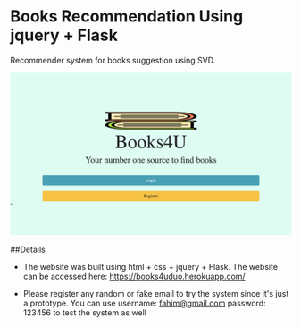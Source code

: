 # Books Recommendation Using jquery + Flask
Recommender system for books suggestion using SVD.

![Alt](/home.png)

##Details

* The website was built using html + css + jquery + Flask. The website can be accessed here: https://books4uduo.herokuapp.com/

* Please register any random or fake email to try the system since it's just a prototype. You can use username: fahim@gmail.com password: 123456 to test the system as well



